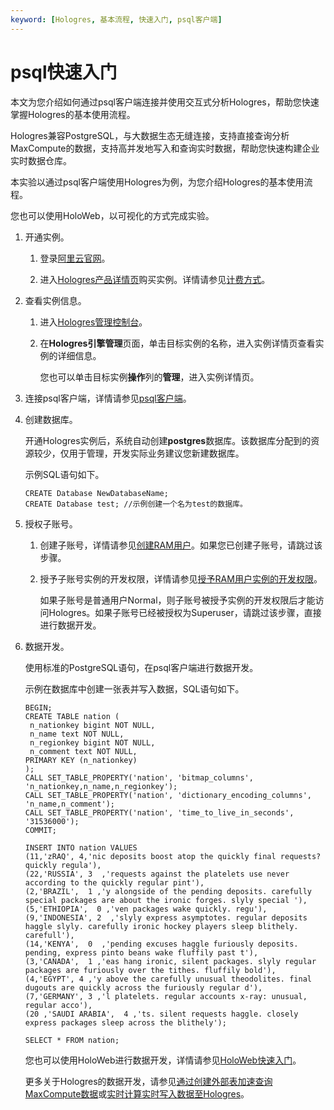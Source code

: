 ```yaml
---
keyword: [Hologres, 基本流程, 快速入门, psql客户端]
---
```


# psql快速入门

本文为您介绍如何通过psql客户端连接并使用交互式分析Hologres，帮助您快速掌握Hologres的基本使用流程。

Hologres兼容PostgreSQL，与大数据生态无缝连接，支持直接查询分析MaxCompute的数据，支持高并发地写入和查询实时数据，帮助您快速构建企业实时数据仓库。

本实验以通过psql客户端使用Hologres为例，为您介绍Hologres的基本使用流程。

您也可以使用HoloWeb，以可视化的方式完成实验。

1.  开通实例。

    1.  登录[阿里云官网](https://www.alibabacloud.com/)。

    2.  进入[Hologres产品详情页](https://www.alibabacloud.com/zh/product/hologres)购买实例。详情请参见[计费方式](/intl.zh-CN/产品定价/计费方式.md)。

2.  查看实例信息。

    1.  进入[Hologres管理控制台](https://hologram.console.aliyun.com/#/instance)。

    2.  在**Hologres引擎管理**页面，单击目标实例的名称，进入实例详情页查看实例的详细信息。

        您也可以单击目标实例**操作**列的**管理**，进入实例详情页。

3.  连接psql客户端，详情请参见[psql客户端](/intl.zh-CN/连接开发工具/psql客户端.md)。

4.  创建数据库。

    开通Hologres实例后，系统自动创建**postgres**数据库。该数据库分配到的资源较少，仅用于管理，开发实际业务建议您新建数据库。

    示例SQL语句如下。

    ```
    CREATE Database NewDatabaseName;
    CREATE Database test; //示例创建一个名为test的数据库。
    ```

5.  授权子账号。

    1.  创建子账号，详情请参见[创建RAM用户](/intl.zh-CN/准备工作/RAM用户使用Hologres.md)。如果您已创建子账号，请跳过该步骤。

    2.  授予子账号实例的开发权限，详情请参见[授予RAM用户实例的开发权限](/intl.zh-CN/账号与权限管理/授权操作/授予RAM用户实例的开发权限.md)。

        如果子账号是普通用户Normal，则子账号被授予实例的开发权限后才能访问Hologres。如果子账号已经被授权为Superuser，请跳过该步骤，直接进行数据开发。

6.  数据开发。

    使用标准的PostgreSQL语句，在psql客户端进行数据开发。

    示例在数据库中创建一张表并写入数据，SQL语句如下。

    ```
    BEGIN;
    CREATE TABLE nation (
     n_nationkey bigint NOT NULL,
     n_name text NOT NULL,
     n_regionkey bigint NOT NULL,
     n_comment text NOT NULL,
    PRIMARY KEY (n_nationkey)
    );
    CALL SET_TABLE_PROPERTY('nation', 'bitmap_columns', 'n_nationkey,n_name,n_regionkey');
    CALL SET_TABLE_PROPERTY('nation', 'dictionary_encoding_columns', 'n_name,n_comment');
    CALL SET_TABLE_PROPERTY('nation', 'time_to_live_in_seconds', '31536000');
    COMMIT;
    
    INSERT INTO nation VALUES 
    (11,'zRAQ', 4,'nic deposits boost atop the quickly final requests? quickly regula'),
    (22,'RUSSIA', 3  ,'requests against the platelets use never according to the quickly regular pint'),
    (2,'BRAZIL',  1 ,'y alongside of the pending deposits. carefully special packages are about the ironic forges. slyly special '),
    (5,'ETHIOPIA',  0 ,'ven packages wake quickly. regu'),
    (9,'INDONESIA', 2  ,'slyly express asymptotes. regular deposits haggle slyly. carefully ironic hockey players sleep blithely. carefull'),
    (14,'KENYA',  0  ,'pending excuses haggle furiously deposits. pending, express pinto beans wake fluffily past t'),
    (3,'CANADA',  1 ,'eas hang ironic, silent packages. slyly regular packages are furiously over the tithes. fluffily bold'),
    (4,'EGYPT', 4 ,'y above the carefully unusual theodolites. final dugouts are quickly across the furiously regular d'),
    (7,'GERMANY', 3 ,'l platelets. regular accounts x-ray: unusual, regular acco'),
    (20 ,'SAUDI ARABIA',  4 ,'ts. silent requests haggle. closely express packages sleep across the blithely');
    
    SELECT * FROM nation;
    ```

    您也可以使用HoloWeb进行数据开发，详情请参见[HoloWeb快速入门](/intl.zh-CN/快速入门/HoloWeb快速入门.md)。

    更多关于Hologres的数据开发，请参见[通过创建外部表加速查询MaxCompute数据](/intl.zh-CN/数据接入/大数据/MaxCompute/通过创建外部表加速查询MaxCompute数据.md)或[实时计算实时写入数据至Hologres]()。



